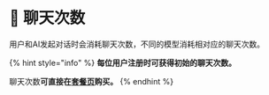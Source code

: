# 👾 聊天次数

用户和AI发起对话时会消耗聊天次数，不同的模型消耗相对应的聊天次数。

{% hint style="info" %}
**每位用户注册时可获得初始的聊天次数。**

聊天次数**可直接在**[**套餐页**](https://ephone.ai/pricing)**购买。**
{% endhint %}

